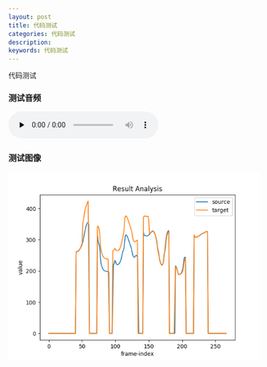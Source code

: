 ```yaml
---
layout: post
title: 代码测试
categories: 代码测试
description:  
keywords: 代码测试
---
```


代码测试


### 测试音频


​<audio id="audio" controls="" preload="none">
      <source id="wav" src="https://github.com/Liu-Feng-deeplearning/Liu-Feng-deeplearning.github.io/blob/master/audio/x.wav">
</audio>



### 测试图像

![test](https://github.com/Liu-Feng-deeplearning/Liu-Feng-deeplearning.github.io/blob/master/images/posts/2021/test_pitch_by_point.png)
